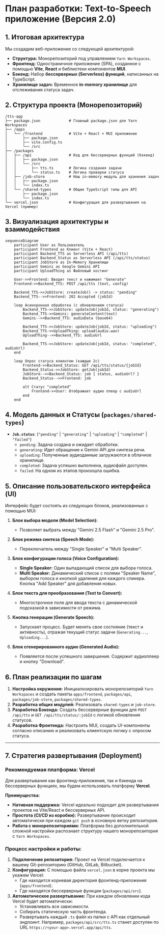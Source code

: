 # План разработки: Text-to-Speech приложение (Версия 2.0)

## 1. Итоговая архитектура

Мы создадим веб-приложение со следующей архитектурой:

*   **Структура:** Монорепозиторий под управлением `Yarn Workspaces`.
*   **Фронтенд:** Одностраничное приложение (SPA), созданное с помощью **Vite**, **React** и библиотеки компонентов **MUI**.
*   **Бэкенд:** Набор **бессерверных (Serverless) функций**, написанных на TypeScript.
*   **Хранилище задач:** Временное **in-memory хранилище** для отслеживания статуса задач.

## 2. Структура проекта (Монорепозиторий)

```
/tts-app
├── package.json             # Главный package.json для Yarn Workspaces
├── /apps
│   └── /frontend            # Vite + React + MUI приложение
│       ├── package.json
│       ├── vite.config.ts
│       └── /src
├── /packages
│   ├── /api                 # Код для бессерверных функций (бэкенд)
│   │   ├── package.json
│   │   └── /src
│   │       ├── tts.ts       # Логика создания задачи
│   │       └── status.ts    # Логика проверки статуса
│   ├── /job-store           # Наш in-memory модуль для хранения задач
│   │   ├── package.json
│   │   └── index.ts
│   └── /shared-types        # Общие TypeScript типы для API
│       ├── package.json
│       └── index.ts
└── vercel.json              # Конфигурация для развертывания на Vercel (пример)
```

## 3. Визуализация архитектуры и взаимодействия

```mermaid
sequenceDiagram
    participant User as Пользователь
    participant Frontend as Клиент (Vite + React)
    participant Backend_TTS as Serverless API (/api/tts)
    participant Backend_Status as Serverless API (/api/tts/status)
    participant JobStore as In-Memory Хранилище
    participant Gemini as Google Gemini API
    participant UploadThing as Файловый хостинг

    User->>Frontend: Вводит текст и нажимает "Generate"
    Frontend->>Backend_TTS: POST /api/tts (text, config)
    
    Backend_TTS->>JobStore: createJob() -> status: "pending"
    Backend_TTS-->>Frontend: 202 Accepted (jobId)

    loop Асинхронная обработка (с обновлением статуса)
        Backend_TTS->>JobStore: updateJob(jobId, status: "generating")
        Backend_TTS->>Gemini: generateContent(text)
        Gemini-->>Backend_TTS: audioData (base64)
        
        Backend_TTS->>JobStore: updateJob(jobId, status: "uploading")
        Backend_TTS->>UploadThing: upload(audio.wav)
        UploadThing-->>Backend_TTS: audioUrl
        
        Backend_TTS->>JobStore: updateJob(jobId, status: "completed", audioUrl)
    end

    loop Опрос статуса клиентом (каждые 2с)
        Frontend->>Backend_Status: GET /api/tts/status/{jobId}
        Backend_Status->>JobStore: getJob(jobId)
        JobStore-->>Backend_Status: job { status, audioUrl? }
        Backend_Status-->>Frontend: job
        
        alt Статус "completed"
            Frontend->>User: Отображает аудио плеер с audioUrl
        end
    end
```

## 4. Модель данных и Статусы (`packages/shared-types`)

*   **`Job.status`**: (`"pending"` | `"generating"` | `"uploading"` | `"completed"` | `"failed"`)
    *   `pending`: Задача создана и ожидает обработки.
    *   `generating`: Идет обращение к Gemini API для синтеза речи.
    *   `uploading`: Полученные аудиоданные загружаются в облачное хранилище.
    *   `completed`: Задача успешно выполнена, аудиофайл доступен.
    *   `failed`: На одном из этапов произошла ошибка.

## 5. Описание пользовательского интерфейса (UI)

Интерфейс будет состоять из следующих блоков, реализованных с помощью MUI:

1.  **Блок выбора модели (Model Selection):**
    *   Позволяет выбрать между "Gemini 2.5 Flash" и "Gemini 2.5 Pro".

2.  **Блок режима синтеза (Speech Mode):**
    *   Переключатель между "Single Speaker" и "Multi Speaker".

3.  **Блок конфигурации голоса (Voice Configuration):**
    *   **Single Speaker:** Один выпадающий список для выбора голоса.
    *   **Multi Speaker:** Динамический список с полями "Speaker Name", выбором голоса и кнопкой удаления для каждого спикера. Кнопка "Add Speaker" для добавления новых.

4.  **Блок текста для преобразования (Text to Convert):**
    *   Многострочное поле для ввода текста с динамической подсказкой в зависимости от режима.

5.  **Кнопка генерации (Generate Speech):**
    *   Запускает процесс. Будет менять свое состояние (текст и активность), отражая текущий статус задачи (`Generating...`, `Uploading...`).

6.  **Блок сгенерированного аудио (Generated Audio):**
    *   Появляется после успешного завершения. Содержит аудиоплеер и кнопку "Download".

## 6. План реализации по шагам

1.  **Настройка окружения:** Инициализировать монорепозиторий `Yarn Workspaces` и создать пакеты `apps/frontend`, `packages/api`, `packages/job-store`, `packages/shared-types`.
2.  **Разработка общих модулей:** Реализовать `shared-types` и `job-store`.
3.  **Разработка Бэкенда:** Создать бессерверные функции для `POST /api/tts` и `GET /api/tts/status/:jobId` с логикой обновления статусов.
4.  **Разработка Фронтенда:** Настроить MUI, создать UI-компоненты согласно описанию и реализовать клиентскую логику с опросом статуса.
---

## 7. Стратегия развертывания (Deployment)

### Рекомендуемая платформа: Vercel

Для развертывания как фронтенд-приложения, так и бэкенда на бессерверных функциях, мы будем использовать платформу **Vercel**.

**Преимущества:**
*   **Нативная поддержка:** Vercel идеально подходит для развертывания проектов на Vite/React и бессерверных API.
*   **Простота (CI/CD из коробки):** Развертывание происходит автоматически при каждом `git push` в основную ветку репозитория.
*   **Работа с монорепозиториями:** Платформа без дополнительной сложной настройки распознает структуру нашего монорепозитория с `Yarn Workspaces`.

### Процесс настройки и работы:
1.  **Подключение репозитория:** Проект на Vercel подключается к вашему Git-репозиторию (GitHub, GitLab, Bitbucket).
2.  **Конфигурация:** С помощью файла `vercel.json` в корне проекта мы укажем Vercel:
    *   Где находится корневая директория фронтенд-приложения (`apps/frontend`).
    *   Где находятся бессерверные функции (`packages/api/src`).
3.  **Автоматическое развертывание:** При каждом обновлении кода Vercel будет автоматически:
    *   Устанавливать все зависимости.
    *   Собирать статическую часть фронтенда.
    *   Развертывать каждый `.ts` файл из папки с API как отдельный эндпоинт. Например, `packages/api/src/tts.ts` станет доступен по URL `https://<your-app>.vercel.app/api/tts`.
